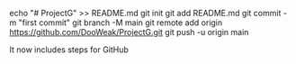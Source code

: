 echo "# ProjectG" >> README.md
git init
git add README.md
git commit -m "first commit"
git branch -M main
git remote add origin https://github.com/DooWeak/ProjectG.git
git push -u origin main

It now includes steps for GitHub

